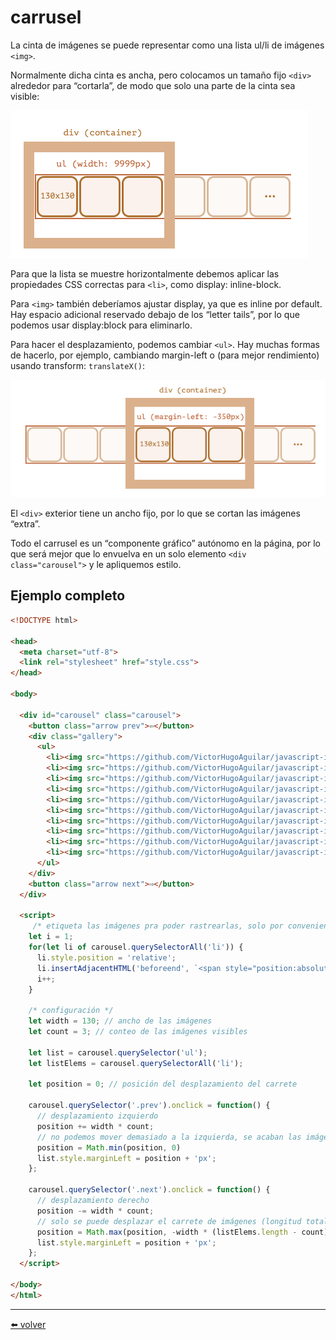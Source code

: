 # carrusel

La cinta de imágenes se puede representar como una lista ul/li de imágenes `<img>`.

Normalmente dicha cinta es ancha, pero colocamos un tamaño fijo `<div>` alrededor para “cortarla”, de modo que solo una parte de la cinta sea visible:

![image_01](https://github.com/VictorHugoAguilar/javascript-interview-questions-explained/blob/main/theory-event/introduction-browser-events/img/event_introduction-browser-events_image_09.png?raw=true)  

Para que la lista se muestre horizontalmente debemos aplicar las propiedades CSS correctas para `<li>`, como display: inline-block.

Para `<img>` también deberíamos ajustar display, ya que es inline por default. Hay espacio adicional reservado debajo de los “letter tails”, por lo que podemos usar display:block para eliminarlo.

Para hacer el desplazamiento, podemos cambiar `<ul>`. Hay muchas formas de hacerlo, por ejemplo, cambiando margin-left o (para mejor rendimiento) usando transform: `translateX()`:

![image_02](https://github.com/VictorHugoAguilar/javascript-interview-questions-explained/blob/main/theory-event/introduction-browser-events/img/event_introduction-browser-events_image_10.png?raw=true)

El `<div>` exterior tiene un ancho fijo, por lo que se cortan las imágenes “extra”.

Todo el carrusel es un “componente gráfico” autónomo en la página, por lo que será mejor que lo envuelva en un solo elemento `<div class="carousel">` y le apliquemos estilo.

## Ejemplo completo

````html
<!DOCTYPE html>

<head>
  <meta charset="utf-8">
  <link rel="stylesheet" href="style.css">
</head>

<body>

  <div id="carousel" class="carousel">
    <button class="arrow prev">⇦</button>
    <div class="gallery">
      <ul>
        <li><img src="https://github.com/VictorHugoAguilar/javascript-interview-questions-explained/blob/main/theory-event/introduction-browser-events/img/1.png?raw=true"></li>
        <li><img src="https://github.com/VictorHugoAguilar/javascript-interview-questions-explained/blob/main/theory-event/introduction-browser-events/img/2.png?raw=true"></li>
        <li><img src="https://github.com/VictorHugoAguilar/javascript-interview-questions-explained/blob/main/theory-event/introduction-browser-events/img/3.png?raw=true"></li>
        <li><img src="https://github.com/VictorHugoAguilar/javascript-interview-questions-explained/blob/main/theory-event/introduction-browser-events/img/4.png?raw=true"></li>
        <li><img src="https://github.com/VictorHugoAguilar/javascript-interview-questions-explained/blob/main/theory-event/introduction-browser-events/img/5.png?raw=true"></li>
        <li><img src="https://github.com/VictorHugoAguilar/javascript-interview-questions-explained/blob/main/theory-event/introduction-browser-events/img/6.png?raw=true"></li>
        <li><img src="https://github.com/VictorHugoAguilar/javascript-interview-questions-explained/blob/main/theory-event/introduction-browser-events/img/7.png?raw=true"></li>
        <li><img src="https://github.com/VictorHugoAguilar/javascript-interview-questions-explained/blob/main/theory-event/introduction-browser-events/img/8.png?raw=true"></li>
        <li><img src="https://github.com/VictorHugoAguilar/javascript-interview-questions-explained/blob/main/theory-event/introduction-browser-events/img/9.png?raw=true"></li>
        <li><img src="https://github.com/VictorHugoAguilar/javascript-interview-questions-explained/blob/main/theory-event/introduction-browser-events/img/10.png?raw=true"></li>
      </ul>
    </div>
    <button class="arrow next">⇨</button>
  </div>

  <script>
     /* etiqueta las imágenes pra poder rastrearlas, solo por conveniencia */
    let i = 1;
    for(let li of carousel.querySelectorAll('li')) {
      li.style.position = 'relative';
      li.insertAdjacentHTML('beforeend', `<span style="position:absolute;left:0;top:0">${i}</span>`);
      i++;
    }

    /* configuración */
    let width = 130; // ancho de las imágenes
    let count = 3; // conteo de las imágenes visibles

    let list = carousel.querySelector('ul');
    let listElems = carousel.querySelectorAll('li');

    let position = 0; // posición del desplazamiento del carrete

    carousel.querySelector('.prev').onclick = function() {
      // desplazamiento izquierdo
      position += width * count;
      // no podemos mover demasiado a la izquierda, se acaban las imágenes
      position = Math.min(position, 0)
      list.style.marginLeft = position + 'px';
    };

    carousel.querySelector('.next').onclick = function() {
      // desplazamiento derecho
      position -= width * count;
      // solo se puede desplazar el carrete de imágenes (longitud total de la cinta - conteo visibles)
      position = Math.max(position, -width * (listElems.length - count));
      list.style.marginLeft = position + 'px';
    };
  </script>

</body>
</html>
````

---
[⬅️ volver](https://github.com/VictorHugoAguilar/javascript-interview-questions-explained/blob/main/theory-event/introduction-browser-events/readme.md#carrusel)
